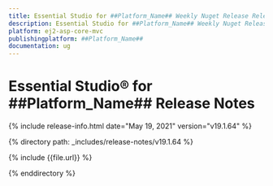 ```yaml
---
title: Essential Studio for ##Platform_Name## Weekly Nuget Release Release Notes  
description: Essential Studio for ##Platform_Name## Weekly Nuget Release Release Notes  
platform: ej2-asp-core-mvc
publishingplatform: ##Platform_Name##
documentation: ug
---
```


# Essential Studio&reg; for  ##Platform_Name##  Release Notes  

{% include release-info.html date="May 19, 2021"   version="v19.1.64"  %} 

{% directory path: _includes/release-notes/v19.1.64 %}

{% include {{file.url}} %}

{% enddirectory %}
